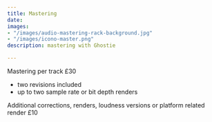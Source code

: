 ```yaml
---
title: Mastering
date: 
images:
- "/images/audio-mastering-rack-background.jpg"
- "/images/icono-master.png"
description: mastering with Ghostie

---
```

Mastering per track £30

* two revisions included
* up to two sample rate or bit depth renders

Additional corrections, renders, loudness versions or platform related render £10
